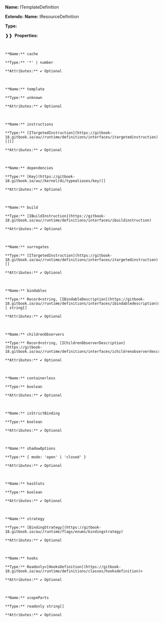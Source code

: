 **Name:** ITemplateDefinition

**Extends:** **Name:** IResourceDefinition

**Type:**

❱❱&nbsp;&nbsp;**Properties:**

&nbsp;&nbsp;&nbsp;&nbsp;&nbsp;
```
**Name:** cache

**Type:** '*' | number

**Attributes:** ✔ Optional

```

&nbsp;&nbsp;&nbsp;&nbsp;&nbsp;
```
**Name:** template

**Type:** unknown

**Attributes:** ✔ Optional

```

&nbsp;&nbsp;&nbsp;&nbsp;&nbsp;
```
**Name:** instructions

**Type:** [ITargetedInstruction](https://gitbook-18.gitbook.io/au//runtime/definitions/interfaces/itargetedinstruction)[][]

**Attributes:** ✔ Optional

```

&nbsp;&nbsp;&nbsp;&nbsp;&nbsp;
```
**Name:** dependencies

**Type:** [Key](https://gitbook-18.gitbook.io/au//kernel/di/typealiases/key)[]

**Attributes:** ✔ Optional

```

&nbsp;&nbsp;&nbsp;&nbsp;&nbsp;
```
**Name:** build

**Type:** [IBuildInstruction](https://gitbook-18.gitbook.io/au//runtime/definitions/interfaces/ibuildinstruction)

**Attributes:** ✔ Optional

```

&nbsp;&nbsp;&nbsp;&nbsp;&nbsp;
```
**Name:** surrogates

**Type:** [ITargetedInstruction](https://gitbook-18.gitbook.io/au//runtime/definitions/interfaces/itargetedinstruction)[]

**Attributes:** ✔ Optional

```

&nbsp;&nbsp;&nbsp;&nbsp;&nbsp;
```
**Name:** bindables

**Type:** Record<string, [IBindableDescription](https://gitbook-18.gitbook.io/au//runtime/definitions/interfaces/ibindabledescription)> | string[]

**Attributes:** ✔ Optional

```

&nbsp;&nbsp;&nbsp;&nbsp;&nbsp;
```
**Name:** childrenObservers

**Type:** Record<string, [IChildrenObserverDescription](https://gitbook-18.gitbook.io/au//runtime/definitions/interfaces/ichildrenobserverdescription)>

**Attributes:** ✔ Optional

```

&nbsp;&nbsp;&nbsp;&nbsp;&nbsp;
```
**Name:** containerless

**Type:** boolean

**Attributes:** ✔ Optional

```

&nbsp;&nbsp;&nbsp;&nbsp;&nbsp;
```
**Name:** isStrictBinding

**Type:** boolean

**Attributes:** ✔ Optional

```

&nbsp;&nbsp;&nbsp;&nbsp;&nbsp;
```
**Name:** shadowOptions

**Type:** { mode: 'open' | 'closed' }

**Attributes:** ✔ Optional

```

&nbsp;&nbsp;&nbsp;&nbsp;&nbsp;
```
**Name:** hasSlots

**Type:** boolean

**Attributes:** ✔ Optional

```

&nbsp;&nbsp;&nbsp;&nbsp;&nbsp;
```
**Name:** strategy

**Type:** [BindingStrategy](https://gitbook-18.gitbook.io/au//runtime/flags/enums/bindingstrategy)

**Attributes:** ✔ Optional

```

&nbsp;&nbsp;&nbsp;&nbsp;&nbsp;
```
**Name:** hooks

**Type:** Readonly<[HooksDefinition](https://gitbook-18.gitbook.io/au//runtime/definitions/classes/hooksdefinition)>

**Attributes:** ✔ Optional

```

&nbsp;&nbsp;&nbsp;&nbsp;&nbsp;
```
**Name:** scopeParts

**Type:** readonly string[]

**Attributes:** ✔ Optional

```

